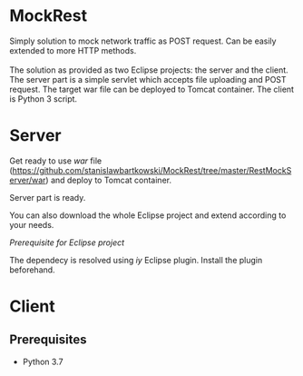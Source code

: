 # MockRest

Simply solution to mock network traffic as POST request. Can be easily extended to more HTTP methods.<br><br>
The solution as provided as two Eclipse projects: the server and the client. 
The server part is a simple servlet which accepts file uploading and POST request. The target war file can be deployed to Tomcat container.
The client is Python 3 script.

# Server
Get ready to use *war* file (https://github.com/stanislawbartkowski/MockRest/tree/master/RestMockServer/war) and deploy to Tomcat container.<p>
Server part is ready.

You can also download the whole Eclipse project and extend according to your needs.<br>

*Prerequisite for Eclipse project*<br>

The dependecy is resolved using *iy* Eclipse plugin. Install the plugin beforehand.

# Client
## Prerequisites
* Python 3.7

